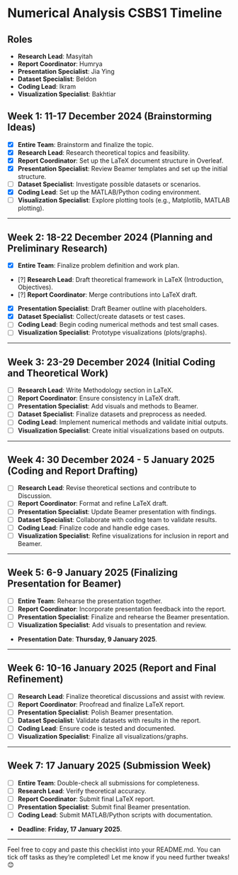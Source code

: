 # Numerical Analysis CSBS1 Timeline

## **Roles**
- **Research Lead**: Masyitah
- **Report Coordinator**: Humrya
- **Presentation Specialist**: Jia Ying
- **Dataset Specialist**: Beldon
- **Coding Lead**: Ikram
- **Visualization Specialist**: Bakhtiar

## **Week 1: 11-17 December 2024 (Brainstorming Ideas)**  
- [X] **Entire Team**: Brainstorm and finalize the topic.  
- [X] **Research Lead**: Research theoretical topics and feasibility.
- [X] **Report Coordinator**: Set up the LaTeX document structure in Overleaf.
- [X] **Presentation Specialist**: Review Beamer templates and set up the initial structure.
- [ ] **Dataset Specialist**: Investigate possible datasets or scenarios.  
- [X] **Coding Lead**: Set up the MATLAB/Python coding environment.  
- [ ] **Visualization Specialist**: Explore plotting tools (e.g., Matplotlib, MATLAB plotting).  

---

## **Week 2: 18-22 December 2024 (Planning and Preliminary Research)**  
- [X] **Entire Team**: Finalize problem definition and work plan.  
- [?] **Research Lead**: Draft theoretical framework in LaTeX (Introduction, Objectives).
- [?] **Report Coordinator**: Merge contributions into LaTeX draft.
- [X] **Presentation Specialist**: Draft Beamer outline with placeholders.  
- [X] **Dataset Specialist**: Collect/create datasets or test cases.  
- [ ] **Coding Lead**: Begin coding numerical methods and test small cases.  
- [ ] **Visualization Specialist**: Prototype visualizations (plots/graphs).  

---

## **Week 3: 23-29 December 2024 (Initial Coding and Theoretical Work)**  
- [ ] **Research Lead**: Write Methodology section in LaTeX.
- [ ] **Report Coordinator**: Ensure consistency in LaTeX draft.
- [ ] **Presentation Specialist**: Add visuals and methods to Beamer.   
- [ ] **Dataset Specialist**: Finalize datasets and preprocess as needed.  
- [ ] **Coding Lead**: Implement numerical methods and validate initial outputs.  
- [ ] **Visualization Specialist**: Create initial visualizations based on outputs.  

---

## **Week 4: 30 December 2024 - 5 January 2025 (Coding and Report Drafting)**  
- [ ] **Research Lead**: Revise theoretical sections and contribute to Discussion.
- [ ] **Report Coordinator**: Format and refine LaTeX draft.  
- [ ] **Presentation Specialist**: Update Beamer presentation with findings.  
- [ ] **Dataset Specialist**: Collaborate with coding team to validate results.  
- [ ] **Coding Lead**: Finalize code and handle edge cases.  
- [ ] **Visualization Specialist**: Refine visualizations for inclusion in report and Beamer.  

---

## **Week 5: 6-9 January 2025 (Finalizing Presentation for Beamer)**  
- [ ] **Entire Team**: Rehearse the presentation together.
- [ ] **Report Coordinator**: Incorporate presentation feedback into the report.
- [ ] **Presentation Specialist**: Finalize and rehearse the Beamer presentation.
- [ ] **Visualization Specialist**: Add visuals to presentation and review.  
- **Presentation Date**: **Thursday, 9 January 2025**.  

---

## **Week 6: 10-16 January 2025 (Report and Final Refinement)**  
- [ ] **Research Lead**: Finalize theoretical discussions and assist with review.
- [ ] **Report Coordinator**: Proofread and finalize LaTeX report.
- [ ] **Presentation Specialist**: Polish Beamer presentation.  
- [ ] **Dataset Specialist**: Validate datasets with results in the report.  
- [ ] **Coding Lead**: Ensure code is tested and documented.  
- [ ] **Visualization Specialist**: Finalize all visualizations/graphs.  

---

## **Week 7: 17 January 2025 (Submission Week)**  
- [ ] **Entire Team**: Double-check all submissions for completeness. 
- [ ] **Research Lead**: Verify theoretical accuracy.  
- [ ] **Report Coordinator**: Submit final LaTeX report.
- [ ] **Presentation Specialist**: Submit final Beamer presentation.    
- [ ] **Coding Lead**: Submit MATLAB/Python scripts with documentation.  
- **Deadline**: **Friday, 17 January 2025**.  

---

Feel free to copy and paste this checklist into your README.md. You can tick off tasks as they’re completed! Let me know if you need further tweaks! 😊

